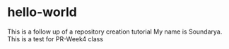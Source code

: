# hello-world
This is a follow up of a repository creation tutorial
My name is Soundarya. This is a test for PR-Week4 class
